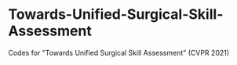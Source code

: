 # Towards-Unified-Surgical-Skill-Assessment
Codes for "Towards Unified Surgical Skill Assessment" (CVPR 2021) 
